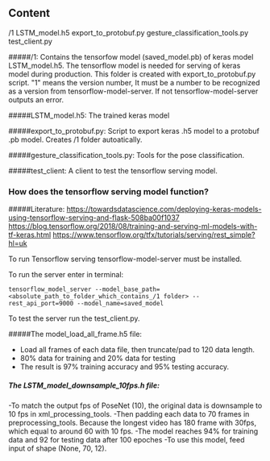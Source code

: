 ## Content

/1
LSTM_model.h5
export_to_protobuf.py
gesture_classification_tools.py
test_client.py

#####/1: 
Contains the tensorfow model (saved_model.pb) of keras model LSTM_model.h5. The tensorflow model is needed for serving of keras model during production. This folder is created with export_to_protobuf.py script. "1" means the version number, It must be a number to be recognized as a version from tensorflow-model-server. If not tensorflow-model-server outputs an error.

#####LSTM_model.h5:
The trained keras model

#####export_to_protobuf.py:
Script to export keras .h5 model to a protobuf .pb model. Creates /1 folder autoatically.

#####gesture_classification_tools.py:
Tools for the pose classification.

#####test_client: 
A client to test the tensorflow serving model.


### How does the tensorflow serving model function?

#####Literature:
https://towardsdatascience.com/deploying-keras-models-using-tensorflow-serving-and-flask-508ba00f1037
https://blog.tensorflow.org/2018/08/training-and-serving-ml-models-with-tf-keras.html
https://www.tensorflow.org/tfx/tutorials/serving/rest_simple?hl=uk

To run Tensorflow serving tensorflow-model-server must be installed.

To run the server enter in terminal:

```
tensorflow_model_server --model_base_path=<absolute_path_to_folder_which_contains_/1 folder> --rest_api_port=9000 --model_name=saved_model
```

To test the server run the test_client.py.


#####The model_load_all_frame.h5 file:
- Load all frames of each data file, then truncate/pad to 120 data length. 
- 80% data for training and 20% data for testing
- The result is 97% training accuracy and 95% testing accuracy.

##### The LSTM_model_downsample_10fps.h file:
-To match the output fps of PoseNet (10), the original data is downsample to 10 fps in xml_processing_tools. 
-Then padding each data to 70 frames in preprocessing_tools. Because the longest video has 180 frame with 30fps, which equal to around 60 with 10 fps.
-The model reaches 94% for training data and 92 for testing data after 100 epoches
-To use this model, feed input of shape (None, 70, 12).

